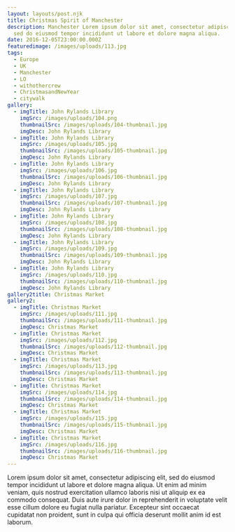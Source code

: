 ```yaml
---
layout: layouts/post.njk
title: Christmas Spirit of Manchester
description: Manchester Lorem ipsum dolor sit amet, consectetur adipiscing elit,
  sed do eiusmod tempor incididunt ut labore et dolore magna aliqua.
date: 2016-12-05T23:00:00.000Z
featuredimage: /images/uploads/113.jpg
tags:
  - Europe
  - UK
  - Manchester
  - LO
  - withothercrew
  - ChristmasandNewYear
  - citywalk
gallery:
  - imgTitle: John Rylands Library
    imgSrc: /images/uploads/104.png
    thumbnailSrc: /images/uploads/104-thumbnail.jpg
    imgDesc: John Rylands Library
  - imgTitle: John Rylands Library
    imgSrc: /images/uploads/105.jpg
    thumbnailSrc: /images/uploads/105-thumbnail.jpg
    imgDesc: John Rylands Library
  - imgTitle: John Rylands Library
    imgSrc: /images/uploads/106.jpg
    thumbnailSrc: /images/uploads/106-thumbnail.jpg
    imgDesc: John Rylands Library
  - imgTitle: John Rylands Library
    imgSrc: /images/uploads/107.jpg
    thumbnailSrc: /images/uploads/107-thumbnail.jpg
    imgDesc: John Rylands Library
  - imgTitle: John Rylands Library
    imgSrc: /images/uploads/108.jpg
    thumbnailSrc: /images/uploads/108-thumbnail.jpg
    imgDesc: John Rylands Library
  - imgTitle: John Rylands Library
    imgSrc: /images/uploads/109.jpg
    thumbnailSrc: /images/uploads/109-thumbnail.jpg
    imgDesc: John Rylands Library
  - imgTitle: John Rylands Library
    imgSrc: /images/uploads/110.jpg
    thumbnailSrc: /images/uploads/110-thumbnail.jpg
    imgDesc: John Rylands Library
gallery2title: Christmas Market
gallery2:
  - imgTitle: Christmas Market
    imgSrc: /images/uploads/111.jpg
    thumbnailSrc: /images/uploads/111-thumbnail.jpg
    imgDesc: Christmas Market
  - imgTitle: Christmas Market
    imgSrc: /images/uploads/112.jpg
    thumbnailSrc: /images/uploads/112-thumbnail.jpg
    imgDesc: Christmas Market
  - imgTitle: Christmas Market
    imgSrc: /images/uploads/113.jpg
    thumbnailSrc: /images/uploads/113-thumbnail.jpg
    imgDesc: Christmas Market
  - imgTitle: Christmas Market
    imgSrc: /images/uploads/114.jpg
    thumbnailSrc: /images/uploads/114-thumbnail.jpg
    imgDesc: Christmas Market
  - imgTitle: Christmas Market
    imgSrc: /images/uploads/115.jpg
    thumbnailSrc: /images/uploads/115-thumbnail.jpg
    imgDesc: Christmas Market
  - imgTitle: Christmas Market
    imgSrc: /images/uploads/116.jpg
    thumbnailSrc: /images/uploads/116-thumbnail.jpg
    imgDesc: Christmas Market
---
```

<!--StartFragment-->

Lorem ipsum dolor sit amet, consectetur adipiscing elit, sed do eiusmod tempor incididunt ut labore et dolore magna aliqua. Ut enim ad minim veniam, quis nostrud exercitation ullamco laboris nisi ut aliquip ex ea commodo consequat. Duis aute irure dolor in reprehenderit in voluptate velit esse cillum dolore eu fugiat nulla pariatur. Excepteur sint occaecat cupidatat non proident, sunt in culpa qui officia deserunt mollit anim id est laborum.

<!--EndFragment-->
